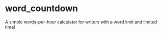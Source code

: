 word_countdown
==============

A simple words-per-hour calculator for writers with a word limit and limited time!
